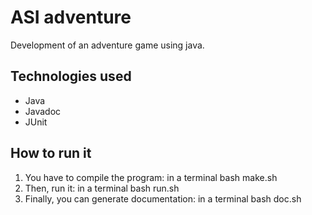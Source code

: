 # ASI adventure

Development of an adventure game using java.

## Technologies used

- Java
- Javadoc
- JUnit

## How to run it

1) You have to compile the program: in a terminal bash make.sh
2) Then, run it: in a terminal bash run.sh
3) Finally, you can generate documentation: in a terminal bash doc.sh 